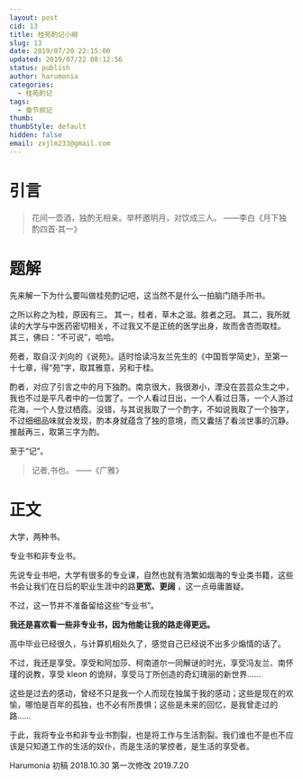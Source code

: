 ```yaml
---
layout: post
cid: 13
title: 桂苑酌记小纲
slug: 13
date: 2019/07/20 22:15:00
updated: 2019/07/22 08:12:56
status: publish
author: harumonia
categories:
  - 桂苑酌记
tags:
  - 章节纲记
thumb:
thumbStyle: default
hidden: false
email: zxjlm233@gmail.com
---
```


# 引言

> 花间一壶酒，独酌无相亲。举杯邀明月，对饮成三人。
> ——李白《月下独酌四首·其一》

# 题解

先来解一下为什么要叫做桂苑酌记吧，这当然不是什么一拍脑门随手所书。

之所以称之为桂，原因有三。
其一，桂者，草木之滋。胜者之冠。
其二，我所就读的大学与中医药密切相关，不过我又不是正统的医学出身，故而舍杏而取桂。
其三，佛曰：“不可说”，哈哈。

苑者，取自汉·刘向的《说苑》。适时恰读冯友兰先生的《中国哲学简史》，至第一十七章，得“苑”字，取其雅意，另和于桂。

酌者，对应了引言之中的月下独酌。南京很大，我很渺小，湮没在芸芸众生之中，我也不过是平凡者中的一位罢了。一个人看过日出，一个人看过日落，一个人游过花海，一个人登过栖霞。没错，与其说我取了一个酌字，不如说我取了一个独字，不过细细品味就会发现，酌本身就蕴含了独的意境，而又囊括了看淡世事的沉静。推敲再三，取第三字为酌。

至于“记”。

> 记者,书也。 ——《广雅》

# 正文

大学，两种书。

专业书和非专业书。

先说专业书吧，大学有很多的专业课，自然也就有浩繁如烟海的专业类书籍，这些书会让我们在日后的职业生涯中的路**更宽、更阔** ，这一点毋庸置疑。

不过，这一节并不准备留给这些“专业书”。

**我还是喜欢看一些非专业书，因为他能让我的路走得更远。**

高中毕业已经很久，与计算机相处久了，感觉自己已经说不出多少煽情的话了。

不过，我还是享受。享受和阿加莎、柯南道尔一同解谜的时光，享受冯友兰、南怀瑾的说教，享受 kleon 的诡辩，享受马丁所创造的奇幻瑰丽的新世界……

这些是过去的感动，曾经不只是我一个人而现在独属于我的感动；这些是现在的欢愉，哪怕是百年的孤独，也不必有所畏惧；这些是未来的回忆，是我曾走过的路……

于此，我将专业书和非专业书割裂，也是将工作与生活割裂。我们谁也不是也不应该是只知道工作的生活的奴仆，而是生活的掌控者，是生活的享受者。

Harumonia
初稿 2018.10.30
第一次修改 2019.7.20
